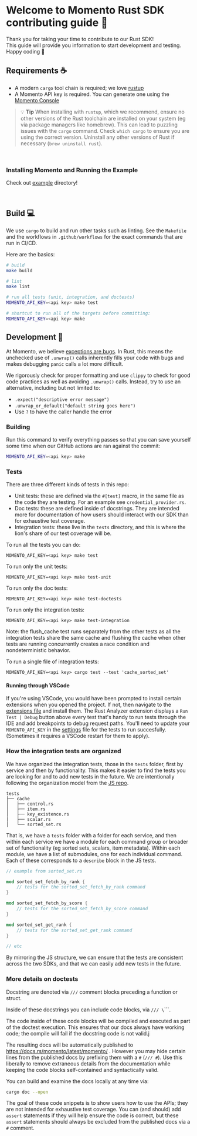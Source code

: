# Welcome to Momento Rust SDK contributing guide :wave:

Thank you for taking your time to contribute to our Rust SDK!
<br/>
This guide will provide you information to start development and testing.
<br/>
Happy coding :dancer:
<br/>

## Requirements :coffee:

- A modern `cargo` tool chain is required; we love [rustup](https://rustup.rs/)
- A Momento API key is required. You can generate one using the [Momento Console](https://console.gomomento.com)

> :bulb: **Tip** When installing with `rustup`, which we recommend, ensure no other versions of the Rust toolchain are installed on your system (eg via package managers like homebrew). This can lead to puzzling issues with the `cargo` command. Check `which cargo` to ensure you are using the correct version. Uninstall any other versions of Rust if necessary (`brew uninstall rust`).

<br/>

### Installing Momento and Running the Example

Check out [example](./example/) directory!

<br/>

## Build :computer:

We use `cargo` to build and run other tasks such as linting. See the `Makefile` and the workflows in `.github/workflows` for the exact commands that are run in CI/CD.

Here are the basics:

```bash
# build
make build

# lint
make lint

# run all tests (unit, integration, and doctests)
MOMENTO_API_KEY=<api key> make test

# shortcut to run all of the targets before committing:
MOMENTO_API_KEY=<api key> make
```

## Development 🔨

At Momento, we believe [exceptions are bugs](https://www.gomomento.com/blog/exceptions-are-bugs). In Rust, this means the
unchecked use of `.unwrap()` calls inherently fills your code with bugs and makes debugging `panic` calls a lot more difficult.

We rigorously check for proper formatting and use `clippy` to check for good code practices as well as avoiding `.unwrap()` calls. Instead, try to use
an alternative, including but not limited to:

- `.expect("descriptive error message")`
- `.unwrap_or_default("default string goes here")`
- Use `?` to have the caller handle the error

### Building

Run this command to verify everything passes so that you can save yourself some time when our GitHub actions are ran against the commit:

```bash
MOMENTO_API_KEY=<api key> make
```

### Tests

There are three different kinds of tests in this repo:

- Unit tests: these are defined via the `#[test]` macro, in the same file as the code they are testing. For an example see `credential_provider.rs`.
- Doc tests: these are defined inside of docstrings. They are intended more for documentation of how users should interact with our SDK than for exhaustive test coverage.
- Integration tests: these live in the `tests` directory, and this is where the lion's share of our test coverage will be.

To run all the tests you can do:

```
MOMENTO_API_KEY=<api key> make test
```

To run only the unit tests:

```
MOMENTO_API_KEY=<api key> make test-unit
```

To run only the doc tests:

```
MOMENTO_API_KEY=<api key> make test-doctests
```

To run only the integration tests:

```
MOMENTO_API_KEY=<api key> make test-integration
```

Note: the flush_cache test runs separately from the other tests as all the integration tests share the same cache and flushing the cache when other tests are running concurrently creates a race condition and nondeterministic behavior.

To run a single file of integration tests:

```
MOMENTO_API_KEY=<api key> cargo test --test 'cache_sorted_set'
```

#### Running through VSCode

If you're using VSCode, you would have been prompted to install certain extensions when you opened the project. If not, then navigate to the [extensions file](./.vscode/extensions.json) and install them. The Rust Analyzer extension displays a `Run Test | Debug` button above every test
that's handy to run tests through the IDE and add breakpoints to debug request paths. You'll need to update your `MOMENTO_API_KEY` in the [settings](./.vscode/settings.json) file for the tests to run succesfully. (Sometimes it requires a VSCode restart for them to apply).

### How the integration tests are organized

We have organized the integration tests, those in the `tests` folder, first by service and then by functionality.
This makes it easier to find the tests you are looking for and to add new tests in the future. We are intentionally
following the organization model from the [JS repo](https://github.com/momentohq/client-sdk-javascript/packages/common-integration-tests/src).

```
tests
├── cache
│   ├── control.rs
│   ├── item.rs
│   ├── key_existence.rs
|   ├── scalar.rs
│   └── sorted_set.rs
```

That is, we have a `tests` folder with a folder for each service, and then within each service we have a module
for each command group or broader set of functionality (eg sorted sets, scalars, item metadata). Within each module,
we have a list of submodules, one for each individual command. Each of these corresponds to a `describe` block in the
JS tests.

```rust
// example from sorted_set.rs

mod sorted_set_fetch_by_rank {
    // tests for the sorted_set_fetch_by_rank command
}

mod sorted_set_fetch_by_score {
    // tests for the sorted_set_fetch_by_score command
}

mod sorted_set_get_rank {
    // tests for the sorted_set_get_rank command
}

// etc
```

By mirroring the JS structure, we can ensure that the tests are consistent across the two SDKs, and that we can easily
add new tests in the future.

### More details on doctests

Docstring are denoted via `///` comment blocks preceding a function or struct.

Inside of these docstrings you can include code blocks, via `/// \`\`\``.

The code inside of these code blocks will be compiled and executed as part of the doctest execution. This ensures that our docs always have working code; the compile will fail if the docstring code is not valid.j

The resulting docs will be automatically published to https://docs.rs/momento/latest/momento/ . However you may hide certain lines from the published docs by prefixing them with a `#` (`/// #`). Use this liberally to remove extraneous details from the documentation while keeping the code blocks self-contained and syntactically valid.

You can build and examine the docs locally at any time via:

```bash
cargo doc --open
```

The goal of these code snippets is to show users how to use the APIs; they are not intended for
exhaustive test coverage. You can (and should) add `assert` statements if they will help ensure
the code is correct, but these `assert` statements should always be excluded from the published docs
via a `#` comment.

